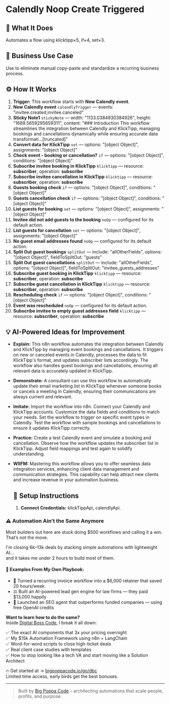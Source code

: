# Calendly Noop Create Triggered
  ## 🚀 What It Does
  Automates a flow using klicktipp×5, if×4, set×3.
  
  ## 💼 Business Use Case
  Use to eliminate manual copy-paste and standardize a recurring business process.
  
  ## ⚙️ How It Works
  1. **Trigger:** This workflow starts with **New Calendly event**.
  2. **New Calendly event** `calendlyTrigger` — events: "invitee.created,invitee.canceled"
3. **Sticky Note1** `stickyNote` — width: "1133.0384930384926", height: "1689.5659295659311", content: "### Introduction
This workflow streamlines the integration between Calendly and KlickTipp, managing bookings and cancellations dynamically while ensuring accurate data transformati…[truncated]"
4. **Convert data for KlickTipp** `set` — options: "[object Object]", assignments: "[object Object]"
5. **Check event - booking or cancellation?** `if` — options: "[object Object]", conditions: "[object Object]"
6. **Subscribe invitee booking in KlickTipp** `klicktipp` — resource: **subscriber**, operation: **subscribe**
7. **Subscribe invitee cancellation in KlickTipp** `klicktipp` — resource: **subscriber**, operation: **subscribe**
8. **Guests booking check** `if` — options: "[object Object]", conditions: "[object Object]"
9. **Guests cancellation check** `if` — options: "[object Object]", conditions: "[object Object]"
10. **List guests for booking** `set` — options: "[object Object]", assignments: "[object Object]"
11. **Invitee did not add guests to the booking** `noOp` — configured for its default action.
12. **List guests for cancellation** `set` — options: "[object Object]", assignments: "[object Object]"
13. **No guest email addresses found** `noOp` — configured for its default action.
14. **Split Out guest bookings** `splitOut` — include: "allOtherFields", options: "[object Object]", fieldToSplitOut: "guests"
15. **Split Out guest cancellations** `splitOut` — include: "allOtherFields", options: "[object Object]", fieldToSplitOut: "invitee_guests_addresses"
16. **Subscribe guest booking in KlickTipp** `klicktipp` — resource: **subscriber**, operation: **subscribe**
17. **Subscribe guest cancellation in KlickTipp** `klicktipp` — resource: **subscriber**, operation: **subscribe**
18. **Rescheduling check** `if` — options: "[object Object]", conditions: "[object Object]"
19. **Event was rescheduled** `noOp` — configured for its default action.
20. **Subscribe invitee to empty guest addresses field** `klicktipp` — resource: **subscriber**, operation: **subscribe**
  
  ## 💡 AI-Powered Ideas for Improvement
  - **Explain:** This n8n workflow automates the integration between Calendly and KlickTipp by managing event bookings and cancellations. It triggers on new or canceled events in Calendly, processes the data to fit KlickTipp's format, and updates subscriber lists accordingly. The workflow also handles guest bookings and cancellations, ensuring all relevant data is accurately updated in KlickTipp.

- **Demonstrate:** A consultant can use this workflow to automatically update their email marketing list in KlickTipp whenever someone books or cancels a meeting in Calendly, ensuring their communications are always current and relevant.

- **Imitate:** Import the workflow into n8n. Connect your Calendly and KlickTipp accounts. Customize the data fields and conditions to match your needs. Set the workflow to trigger on specific event types in Calendly. Test the workflow with sample bookings and cancellations to ensure it updates KlickTipp correctly.

- **Practice:** Create a test Calendly event and simulate a booking and cancellation. Observe how the workflow updates the subscriber list in KlickTipp. Adjust field mappings and test again to solidify understanding.

- **WIIFM:** Mastering this workflow allows you to offer seamless data integration services, enhancing client data management and communication strategies. This capability can help attract new clients and increase revenue in your automation business.
  
  ## 🔧 Setup Instructions
  1. **Connect Credentials:** klickTippApi, calendlyApi.
  
### ⚠️ Automation Ain’t the Same Anymore

Most builders out here are stuck doing $500 workflows and calling it a win.  
That’s not the move.  

I'm closing $6k–$13k deals by stacking simple automations with lightweight AI...  
and it takes me under 2 hours to build most of them.

#### 🧠 Examples From My Own Playbook:
- 🔁 Turned a recurring invoice workflow into a $6,000 retainer that saved 20 hours/week  
- ⚖️ Built an AI-powered lead gen engine for law firms — they paid $13,000 happily  
- 🚀 Launched an SEO agent that outperforms funded companies — using free OpenAI credits  

**Want to learn how to do the same?**  
Inside [Digital Boss Code](https://bigpoppacode.io/go/dbc), I break it all down:

✅ The exact AI components that 3x your pricing overnight  
✅ My $15k Automation Framework using n8n + LangChain  
✅ Word-for-word scripts to close high-ticket deals  
✅ Real client case studies with templates  
✅ How to stop looking like a tech VA and start moving like a Solution Architect  

🔥 Get started at → [bigpoppacode.io/go/dbc](https://bigpoppacode.io/go/dbc)  
Limited time access, early birds get the best bonuses.

---
> Built by [Big Poppa Code](https://bigpoppacode.io) – architecting automations that scale people, profits, and purpose.
  